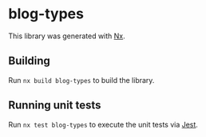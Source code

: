 # blog-types

This library was generated with [Nx](https://nx.dev).

## Building

Run `nx build blog-types` to build the library.

## Running unit tests

Run `nx test blog-types` to execute the unit tests via [Jest](https://jestjs.io).
